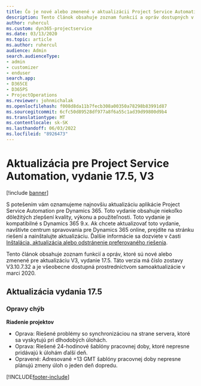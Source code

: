 ```yaml
---
title: Čo je nové alebo zmenené v aktualizácii Project Service Automation, vydanie 17.5, oprava V3
description: Tento článok obsahuje zoznam funkcií a opráv dostupných v aktualizácii Project Service Automation, vydanie 17.5, V3
author: ruhercul
ms.custom: dyn365-projectservice
ms.date: 03/13/2020
ms.topic: article
ms.author: ruhercul
audience: Admin
search.audienceType:
- admin
- customizer
- enduser
search.app:
- D365CE
- D365PS
- ProjectOperations
ms.reviewer: johnmichalak
ms.openlocfilehash: f008d8da11b7fecb308a00350a78298b83991d87
ms.sourcegitcommit: 6cfc50d89528df977a8f6a55c1ad39d99800d9b4
ms.translationtype: MT
ms.contentlocale: sk-SK
ms.lasthandoff: 06/03/2022
ms.locfileid: "8926473"
---
```

# <a name="project-service-automation-update-release-175-v3"></a>Aktualizácia pre Project Service Automation, vydanie 17.5, V3

[!include [banner](../includes/psa-now-project-operations.md)]

S potešením vám oznamujeme najnovšiu aktualizáciu aplikácie Project Service Automation pre Dynamics 365. Toto vydanie obsahuje niekoľko dôležitých zlepšení kvality, výkonu a použiteľnosti.  Toto vydanie je kompatibilné s Dynamics 365 9.x. Ak chcete aktualizovať toto vydanie, navštívte centrum spravovania pre Dynamics 365 online, prejdite na stránku riešení a nainštalujte aktualizáciu. Ďalšie informácie sa dozviete v časti [Inštalácia, aktualizácia alebo odstránenie preferovaného riešenia](/power-platform/admin/install-remove-preferred-solution).

Tento článok obsahuje zoznam funkcií a opráv, ktoré sú nové alebo zmenené pre aktualizáciu V3, vydanie 17.5. Táto verzia má číslo zostavy V3.10.7.32 a je všeobecne dostupná prostredníctvom samoaktualizácie v marci 2020.


## <a name="update-release-175"></a>Aktualizácia vydania 17.5

### <a name="bug-fixes"></a>Opravy chýb


**Riadenie projektov**

- Oprava: Riešené problémy so synchronizáciou na strane servera, ktoré sa vyskytujú pri dlhodobých úlohách.
- Oprava: Riešené 24-hodinové šablóny pracovnej doby, ktoré nepresne pridávajú k úlohám ďalší deň.
- Opravené: Adresované +13 GMT šablóny pracovnej doby nepresne plánujú zmeny úloh o jeden deň dopredu.



[!INCLUDE[footer-include](../includes/footer-banner.md)]

